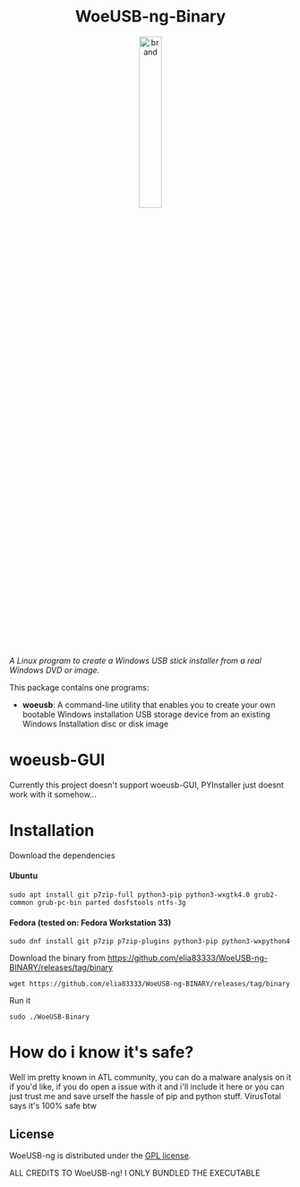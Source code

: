 <div align="center">
<h1>WoeUSB-ng-Binary</h1>
<img src=".github/woeusb-logo.png" alt="brand" width="28%" />
</div>

_A Linux program to create a Windows USB stick installer from a real Windows DVD or image._

This package contains one programs:

* **woeusb**: A command-line utility that enables you to create your own bootable Windows installation USB storage device from an existing Windows Installation disc or disk image

# woeusb-GUI

Currently this project doesn't support woeusb-GUI, PYInstaller just doesnt work with it somehow...

# Installation

Download the dependencies

#### Ubuntu

```shell
sudo apt install git p7zip-full python3-pip python3-wxgtk4.0 grub2-common grub-pc-bin parted dosfstools ntfs-3g
```

#### Fedora (tested on: Fedora Workstation 33)
```shell
sudo dnf install git p7zip p7zip-plugins python3-pip python3-wxpython4
```

Download the binary from https://github.com/elia83333/WoeUSB-ng-BINARY/releases/tag/binary

```shell
wget https://github.com/elia83333/WoeUSB-ng-BINARY/releases/tag/binary
```

Run it

```shell
sudo ./WoeUSB-Binary
```

# How do i know it's safe?

Well im pretty known in ATL community, you can do a malware analysis on it if you'd like, if you do open a issue with it and i'll include it here
or you can just trust me and save urself the hassle of pip and python stuff.
VirusTotal says it's 100% safe btw

## License
WoeUSB-ng is distributed under the [GPL license](https://github.com/WoeUSB/WoeUSB-ng/blob/master/COPYING).

ALL CREDITS TO WoeUSB-ng!
I ONLY BUNDLED THE EXECUTABLE
